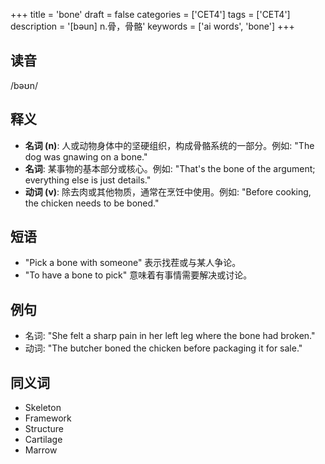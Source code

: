 +++
title = 'bone'
draft = false
categories = ['CET4']
tags = ['CET4']
description = '[bəun] n.骨，骨骼'
keywords = ['ai words', 'bone']
+++

## 读音
/bəʊn/

## 释义
- **名词 (n)**: 人或动物身体中的坚硬组织，构成骨骼系统的一部分。例如: "The dog was gnawing on a bone."
- **名词**: 某事物的基本部分或核心。例如: "That's the bone of the argument; everything else is just details."
- **动词 (v)**: 除去肉或其他物质，通常在烹饪中使用。例如: "Before cooking, the chicken needs to be boned."

## 短语
- "Pick a bone with someone" 表示找茬或与某人争论。
- "To have a bone to pick" 意味着有事情需要解决或讨论。

## 例句
- 名词: "She felt a sharp pain in her left leg where the bone had broken."
- 动词: "The butcher boned the chicken before packaging it for sale."

## 同义词
- Skeleton
- Framework
- Structure
- Cartilage
- Marrow
